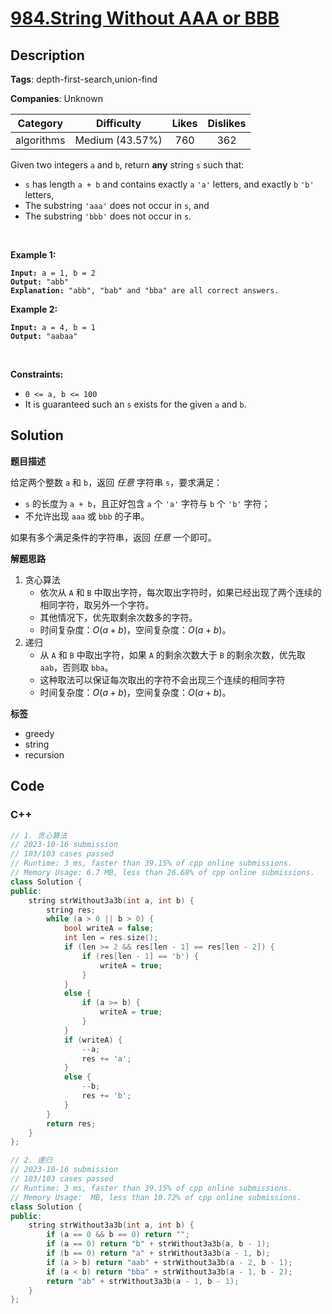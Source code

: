 # [984.String Without AAA or BBB](https://leetcode.com/problems/string-without-aaa-or-bbb/description/)

## Description

**Tags**: depth-first-search,union-find

**Companies**: Unknown

|  Category  |   Difficulty    | Likes | Dislikes |
| :--------: | :-------------: | :---: | :------: |
| algorithms | Medium (43.57%) |  760  |   362    |

<p>Given two integers <code>a</code> and <code>b</code>, return <strong>any</strong> string <code>s</code> such that:</p>
<ul>
  <li><code>s</code> has length <code>a + b</code> and contains exactly <code>a</code> <code>&#39;a&#39;</code> letters, and exactly <code>b</code> <code>&#39;b&#39;</code> letters,</li>
  <li>The substring <code>&#39;aaa&#39;</code> does not occur in <code>s</code>, and</li>
  <li>The substring <code>&#39;bbb&#39;</code> does not occur in <code>s</code>.</li>
</ul>
<p>&nbsp;</p>
<p><strong class="example">Example 1:</strong></p>
<pre><code><strong>Input:</strong> a = 1, b = 2
<strong>Output:</strong> &quot;abb&quot;
<strong>Explanation:</strong> &quot;abb&quot;, &quot;bab&quot; and &quot;bba&quot; are all correct answers.</code></pre>
<p><strong class="example">Example 2:</strong></p>
<pre><code><strong>Input:</strong> a = 4, b = 1
<strong>Output:</strong> &quot;aabaa&quot;</code></pre>
<p>&nbsp;</p>
<p><strong>Constraints:</strong></p>
<ul>
  <li><code>0 &lt;= a, b &lt;= 100</code></li>
  <li>It is guaranteed such an <code>s</code> exists for the given <code>a</code> and <code>b</code>.</li>
</ul>

## Solution

**题目描述**

给定两个整数 `a` 和 `b`，返回 *任意* 字符串 `s`，要求满足：

- `s` 的长度为 `a + b`，且正好包含 `a` 个 `'a'` 字符与 `b` 个 `'b'` 字符；
- 不允许出现 `aaa` 或 `bbb` 的子串。

如果有多个满足条件的字符串，返回 *任意* 一个即可。

**解题思路**

1. 贪心算法
   - 依次从 `A` 和 `B` 中取出字符，每次取出字符时，如果已经出现了两个连续的相同字符，取另外一个字符。
   - 其他情况下，优先取剩余次数多的字符。
   - 时间复杂度：$O(a + b)$，空间复杂度：$O(a + b)$。
2. 递归
   - 从 `A` 和 `B` 中取出字符，如果 `A` 的剩余次数大于 `B` 的剩余次数，优先取 `aab`，否则取 `bba`。
   - 这种取法可以保证每次取出的字符不会出现三个连续的相同字符
   - 时间复杂度：$O(a + b)$，空间复杂度：$O(a + b)$。

**标签**

- greedy
- string
- recursion

<!-- code start -->
## Code

### C++

```cpp
// 1. 贪心算法
// 2023-10-16 submission
// 103/103 cases passed
// Runtime: 3 ms, faster than 39.15% of cpp online submissions.
// Memory Usage: 6.7 MB, less than 26.68% of cpp online submissions.
class Solution {
public:
    string strWithout3a3b(int a, int b) {
        string res;
        while (a > 0 || b > 0) {
            bool writeA = false;
            int len = res.size();
            if (len >= 2 && res[len - 1] == res[len - 2]) {
                if (res[len - 1] == 'b') {
                    writeA = true;
                }
            }
            else {
                if (a >= b) {
                    writeA = true;
                }
            }
            if (writeA) {
                --a;
                res += 'a';
            }
            else {
                --b;
                res += 'b';
            }
        }
        return res;
    }
};
```

```cpp
// 2. 递归
// 2023-10-16 submission
// 103/103 cases passed
// Runtime: 3 ms, faster than 39.15% of cpp online submissions.
// Memory Usage:  MB, less than 10.72% of cpp online submissions.
class Solution {
public:
    string strWithout3a3b(int a, int b) {
        if (a == 0 && b == 0) return "";
        if (a == 0) return "b" + strWithout3a3b(a, b - 1);
        if (b == 0) return "a" + strWithout3a3b(a - 1, b);
        if (a > b) return "aab" + strWithout3a3b(a - 2, b - 1);
        if (a < b) return "bba" + strWithout3a3b(a - 1, b - 2);
        return "ab" + strWithout3a3b(a - 1, b - 1);
    }
};
```

<!-- code end -->
